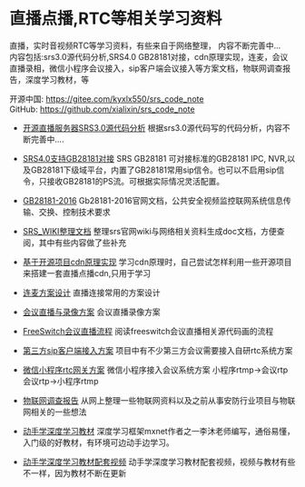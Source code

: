 
# 直播点播,RTC等相关学习资料  
直播，实时音视频RTC等学习资料，有些来自于网络整理， 内容不断完善中...  
内容包括:srs3.0源代码分析,SRS4.0 GB28181对接，cdn原理实现，连麦，会议直播录相，微信小程序会议接入，sip客户端会议接入等方案文档，物联网调查报告，深度学习教材，等     
   
开源中国:  https://gitee.com/kyxlx550/srs_code_note  
GitHub:  https://github.com/xialixin/srs_code_note
 

* [开源直播服务器SRS3.0源代码分析] 根据srs3.0源代码写的代码分析，内容不断完善中....
* [SRS4.0支持GB28181对接] SRS GB28181 可对接标准的GB28181 IPC, NVR,以及GB28181下级域平台，内置了GB28181常用sip信令。也可以不启用sip信令，只接收GB28181的PS流。可根据实际情况灵活配置。  
* [GB28181-2016] Gb28181-2016官网文档，公共安全视频监控联网系统信息传输、交换、控制技术要求
* [SRS_WIKI整理文档] 整理srs官网wiki与网络相关资料生成doc文档，方便查阅，其中有些内容做了些补充
* [基于开源项目cdn原理实现] 学习cdn原理时，自己尝试怎样利用一些开源项目来搭建一套直播点播cdn,只用于学习
* [连麦方案设计] 直播连接常用的方案设计
* [会议直播与录像方案]  会议直播录像方案
* [FreeSwitch会议直播流程] 阅读freeswitch会议直播相关源代码画的流程
* [第三方sip客户端接入方案] 项目中有不少第三方会议需要接入自研rtc系统方案
* [微信小程序rtc网关方案] 微信小程序接入会议系统方案 小程序rtmp->会议rtp  会议rtp->小程序rtmp

* [物联网调查报告]  从网上整理一些物联网资料以及之前从事安防行业项目与物联网相关的一些想法
* [动手学深度学习教材]  深度学习框架mxnet作者之一李沐老师编写，通俗易懂，入门级的好教材，有环境可边动手边学习。
* [动手学深度学习教材配套视频] 动手学深度学习教材配套视频，视频与教材有些不一样，因为教材不断在更新



[开源直播服务器SRS3.0源代码分析]:doc/srs_note.md
[SRS4.0支持GB28181对接]:doc/srs_gb28181.md
[GB28181-2016]:doc/GBT28181-2016.pdf
[SRS_WIKI整理文档]:doc/srs_wiki.md
[基于开源项目cdn原理实现]:doc/live_vod_cdn.md
[连麦方案设计]:doc/live_talk.md
[会议直播与录像方案]:doc/conf_live_record.md
[FreeSwitch会议直播流程]:doc/freeswitch_live.png
[第三方sip客户端接入方案]:doc/sip_conf_client.md
[微信小程序rtc网关方案]:doc/wx_conf_gateway.md

[物联网调查报告]:doc/iot_report.md
[动手学深度学习教材]:https://zh.d2l.ai/
[动手学深度学习教材配套视频]:https://www.bilibili.com/video/av66465506




